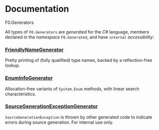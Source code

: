 # Documentation
F0.Generators

All types of `F0.Generators` are _generated_ for the _C#_ language, members declared in the _namespace_ `F0.Generated`, and have `internal` _accessibility_:

### [FriendlyNameGenerator](./docs/FriendlyNameGenerator.md)
Pretty printing of (fully qualified) type names, backed by a reflection-free lookup.

### [EnumInfoGenerator](./docs/EnumInfoGenerator.md)
Allocation-free variants of `System.Enum` methods, with linear search characteristics.

### [SourceGenerationExceptionGenerator](./docs/SourceGenerationExceptionGenerator.md)
`SourceGenerationException` is thrown by other generated code to indicate errors during source generation.
For internal use only.
